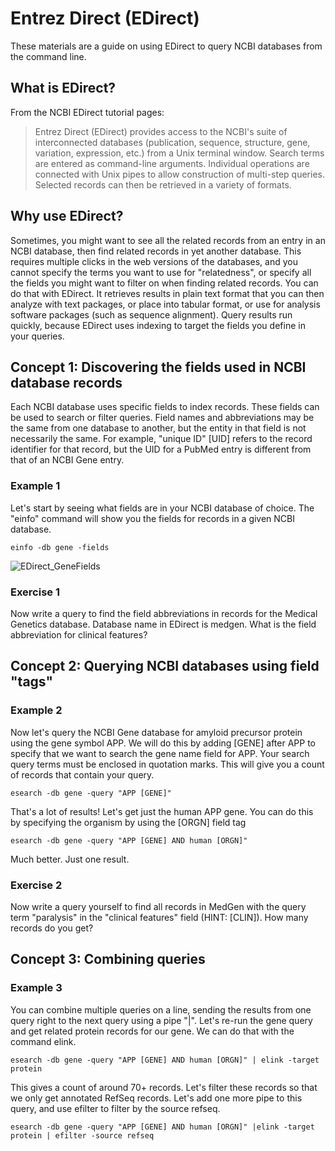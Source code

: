 # Entrez Direct (EDirect)
These materials are a guide on using EDirect to query NCBI databases from the command line.

## What is EDirect?
From the NCBI EDirect tutorial pages:

> Entrez Direct (EDirect) provides access to the NCBI's suite of interconnected databases (publication, sequence, structure, gene, variation, expression, etc.)
> from a Unix terminal window. Search terms are entered as command-line arguments.
> Individual operations are connected with Unix pipes to allow construction of multi-step queries. Selected records can then be retrieved in a variety of formats.

## Why use EDirect?
Sometimes, you might want to see all the related records from an entry in an NCBI database, then find related records in yet another database. This requires multiple clicks in the web versions of the databases, and you cannot specify the terms you want to use for "relatedness", or specify all the fields you might want to filter on when finding related records. You can do that with EDirect. It retrieves results in plain text format that you can then analyze with text packages, or place into tabular format, or use for analysis software packages (such as sequence alignment). Query results run quickly, because EDirect uses indexing to target the fields you define in your queries.

## Concept 1: Discovering the fields used in NCBI database records
Each NCBI database uses specific fields to index records. These fields can be used to search or filter queries. Field names and abbreviations may be the same from one database to another, but the entity in that field is not necessarily the same. For example, "unique ID" [UID] refers to the record identifier for that record, but the UID for a PubMed entry is different from that of an NCBI Gene entry.

### Example 1
Let's start by seeing what fields are in your NCBI database of choice. The "einfo" command will show you the fields for records in a given NCBI database.

```console
einfo -db gene -fields
```
![EDirect_GeneFields](https://user-images.githubusercontent.com/13007103/129612872-078743bc-0bde-4bbd-9e03-7a9fd29af3ae.png)



### Exercise 1
Now write a query to find the field abbreviations in records for the Medical Genetics database. Database name in EDirect is medgen. What is the field abbreviation for clinical features?


## Concept 2: Querying NCBI databases using field "tags"

### Example 2
Now let's query the NCBI Gene database for amyloid precursor protein using the gene symbol APP. We will do this by adding [GENE] after APP to specify that we want to search the gene name field for APP. Your search query terms must be enclosed in quotation marks. This will give you a count of records that contain your query.
```console
esearch -db gene -query "APP [GENE]"
```
That's a lot of results! Let's get just the human APP gene. You can do this by specifying the organism by using the [ORGN] field tag
```console
esearch -db gene -query "APP [GENE] AND human [ORGN]"
```
Much better. Just one result.


### Exercise 2
Now write a query yourself to find all records in MedGen with the query term "paralysis" in the "clinical features" field (HINT: [CLIN]). How many records do you get?


## Concept 3: Combining queries

### Example 3
You can combine multiple queries on a line, sending the results from one query right to the next query using a pipe "|". Let's re-run the gene query and get related protein records for our gene. We can do that with the command elink.
```console
esearch -db gene -query "APP [GENE] AND human [ORGN]" | elink -target protein
```
This gives a count of around 70+ records. Let's filter these records so that we only get annotated RefSeq records. Let's add one more pipe to this query, and use efilter to filter by the source refseq.
```console
esearch -db gene -query "APP [GENE] AND human [ORGN]" |elink -target protein | efilter -source refseq
```
